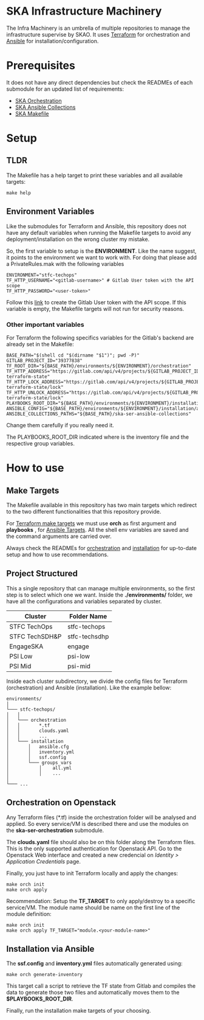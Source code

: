 # SKA Infrastructure Machinery

The Infra Machinery is an umbrella of multiple repositories to manage the infrastructure 
supervise by SKAO. It uses [Terraform](https://www.terraform.io/) 
for orchestration and [Ansible](https://www.ansible.com/) for installation/configuration.

# Prerequisites

It does not have any direct dependencies but check the READMEs of 
each submodule for an updated list of requirements:
* [SKA Orchestration](./ska-ser-orchestration/README.md#prerequisites)
* [SKA Ansible Collections](./ska-ser-ansible-collections/README.md#requirements)
* [SKA Makefile](./.make/README.md)

# Setup

## TLDR

The Makefile has a help target to print these variables and all available targets:

```
make help
```

## Environment Variables

Like the submodules for Terraform and Ansible, this repository does not have any default 
variables when running the Makefile targets to avoid any deployment/installation on the
wrong cluster my mistake.

So, the first variable to setup is the **ENVIRONMENT**. Like the name suggest, it points 
to the environment we want to work with. For doing that please add a PrivateRules.mak with the following variables

```
ENVIRONMENT="stfc-techops"
TF_HTTP_USERNAME="<gitlab-username>" # Gitlab User token with the API scope
TF_HTTP_PASSWORD="<user-token>"
```

Follow this [link](https://docs.gitlab.com/ee/user/profile/personal_access_tokens.html#create-a-personal-access-token) to create the Gitlab User token with the API scope. If this variable is empty, the Makefile targets will not run for security reasons.

### Other important variables

For Terraform the following specifics variables for the Gitlab's backend are already set in the Makefile:

```
BASE_PATH="$(shell cd "$(dirname "$1")"; pwd -P)"
GITLAB_PROJECT_ID="39377838"
TF_ROOT_DIR="${BASE_PATH}/environments/${ENVIRONMENT}/orchestration"
TF_HTTP_ADDRESS="https://gitlab.com/api/v4/projects/${GITLAB_PROJECT_ID}/terraform/state/${ENVIRONMENT}-terraform-state"
TF_HTTP_LOCK_ADDRESS="https://gitlab.com/api/v4/projects/${GITLAB_PROJECT_ID}/terraform/state/${ENVIRONMENT}-terraform-state/lock"
TF_HTTP_UNLOCK_ADDRESS="https://gitlab.com/api/v4/projects/${GITLAB_PROJECT_ID}/terraform/state/${ENVIRONMENT}-terraform-state/lock"
PLAYBOOKS_ROOT_DIR="${BASE_PATH}/environments/${ENVIRONMENT}/installation"
ANSIBLE_CONFIG="${BASE_PATH}/environments/${ENVIRONMENT}/installation/ansible.cfg"
ANSIBLE_COLLECTIONS_PATHS="${BASE_PATH}/ska-ser-ansible-collections"
```

Change them carefully if you really need it. 

The PLAYBOOKS_ROOT_DIR indicated where is the inventory file and the respective  group variables.

# How to use

## Make Targets

The Makefile available in this repository has two main targets which redirect 
to the two different functionalities that this repository provide.

For [Terraform make targets](./ska-ser-orchestration/Makefile) we must use **orch** 
as first argument and **playbooks** , for [Ansible Targets](./ska-ser-ansible-collections/Makefile).
All the shell env variables are saved and the command arguments are 
carried over.

Always check the READMEs for [orchestration](./ska-ser-orchestration/README.md#Getting&#32;started)
and [installation](./ska-ser-ansible-collections/README.md#Usage) 
for up-to-date setup and how to use recommendations.

## Project Structured

 This a single repository that can manage multiple environments, so the first step is
 to select which one we want. Inside the **./environments/** folder, we have all the 
 configurations and variables separated by cluster.

| Cluster           | Folder Name   |
| ----------------- | -------       |
| STFC TechOps      | stfc-techops  |
| STFC TechSDH&P    | stfc-techsdhp |
| EngageSKA         | engage        |
| PSI Low           | psi-low       |
| PSI Mid           | psi-mid       |

Inside each cluster subdirectory, we divide the config files for Terraform (orchestration)
and Ansible (installation). Like the example bellow:

 ```
environments/
│     
└─── stfc-techops/
│   │   
│   └─── orchestration
│   │       *.tf
│   │       clouds.yaml
│   │       ...
│   └─── installation
│       │   ansible.cfg
│       │   inventory.yml
│       │   ssf.config
│       └─── groups_vars
│           │    all.yml
│           │    ...
│    
└─── ...
```

## Orchestration on Openstack

Any Terraform files (*.tf) inside the orchestration folder will be 
analysed and applied. So every service/VM is described there and use the modules
on the **ska-ser-orchestration** submodule.

The **clouds.yaml** file should also be on this folder along the Terraform files.
This is the only supported authentication for Openstack API. Go to the Openstack
Web interface and created a new credencial on *Identity > Application Credentials*
page.

Finally, you just have to init Terraform locally and apply the changes:

```
make orch init
make orch apply 
```
Recommendation: Setup the **TF_TARGET** to only apply/destroy to a specific 
service/VM. The module name should be name on the first line of the module 
definition:

```
make orch init
make orch apply TF_TARGET="module.<your-module-name>"
```

## Installation via Ansible

The **ssf.config** and **inventory.yml** files automatically generated using:

```
make orch generate-inventory
```

This target call a script to retrieve the TF state from Gitlab and compiles the
data to generate those two files and automatically moves them to the 
**$PLAYBOOKS_ROOT_DIR**.

Finally, run the installation make targets of your choosing.

